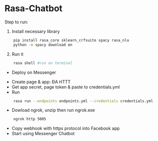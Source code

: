 # Rasa-Chatbot

Step to run: 
1. Install necessary library
```bash
	pip install rasa_core sklearn_crfsuite spacy rasa_nlu
	python -m spacy download en
```
2. Run it 
```bash
	rasa shell #run on terminal
```

* Deploy on Messenger 
- Create page & app: ĐA HTTT 
- Get app secret, page token & paste to credentials.yml
- Run 
```bash
	rasa run --endpoints endpoints.yml --credentials credentials.yml
```
- Dowload ngrok, unzip then run ngrok.exe
```bash
	ngrok http 5005
```
- Copy webhook with https protocol into Facebook app
- Start using Messenger Chatbot

